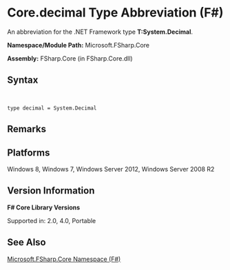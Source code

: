 # Core.decimal Type Abbreviation (F#)

An abbreviation for the .NET Framework type **T:System.Decimal**.

**Namespace/Module Path:** Microsoft.FSharp.Core

**Assembly:** FSharp.Core (in FSharp.Core.dll)


## Syntax


```


type decimal = System.Decimal

```



## Remarks

## Platforms
Windows 8, Windows 7, Windows Server 2012, Windows Server 2008 R2


## Version Information
**F# Core Library Versions**

Supported in: 2.0, 4.0, Portable




## See Also
[Microsoft.FSharp.Core Namespace &#40;F&#35;&#41;](Microsoft.FSharp.Core-Namespace-%5BFSharp%5D.md)

